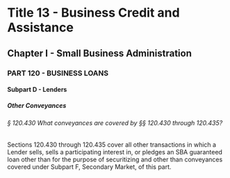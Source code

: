 
# Title 13 - Business Credit and Assistance
## Chapter I - Small Business Administration
### PART 120 - BUSINESS LOANS
#### Subpart D - Lenders
##### Other Conveyances
###### § 120.430 What conveyances are covered by §§ 120.430 through 120.435?

Sections 120.430 through 120.435 cover all other transactions in which a Lender sells, sells a participating interest in, or pledges an SBA guaranteed loan other than for the purpose of securitizing and other than conveyances covered under Subpart F, Secondary Market, of this part.
